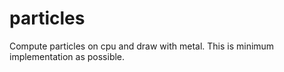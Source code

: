 # particles

Compute particles on cpu and draw with metal. This is minimum implementation as possible.



